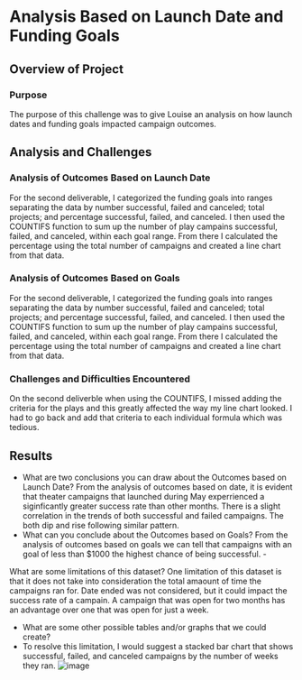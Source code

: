 # Analysis Based on Launch Date and Funding Goals

## Overview of Project

### Purpose
The purpose of this challenge was to give Louise an analysis on how launch dates and funding goals impacted campaign outcomes.

## Analysis and Challenges

### Analysis of Outcomes Based on Launch Date
For the second deliverable, I categorized the funding goals into ranges separating the data by number successful, failed and canceled; total projects; and percentage successful, failed, and canceled. I then used the COUNTIFS function to sum up the number of play campains successful, failed, and canceled, within each goal range. From there I calculated the percentage using the total number of campaigns and created a line chart from that data. 

### Analysis of Outcomes Based on Goals
For the second deliverable, I categorized the funding goals into ranges separating the data by number successful, failed and canceled; total projects; and percentage successful, failed, and canceled. I then used the COUNTIFS function to sum up the number of play campains successful, failed, and canceled, within each goal range. From there I calculated the percentage using the total number of campaigns and created a line chart from that data. 

### Challenges and Difficulties Encountered
On the second deliverble when using the COUNTIFS, I missed adding the criteria for the plays and this greatly affected the way my line chart looked. I had to go back and add that criteria to each individual formula which was tedious.
## Results

- What are two conclusions you can draw about the Outcomes based on Launch Date?
From the analysis of outcomes based on date, it is evident that theater campaigns that launched during May experrienced a siginficantly greater success rate than other months. There is a slight correlation in the trends of both successful and failed campaigns. The both dip and rise following similar pattern.
- What can you conclude about the Outcomes based on Goals?
From the analysis of outcomes based on goals we can tell that campaigns with an goal of less than $1000 the highest chance of being successful. - 

What are some limitations of this dataset?
One limitation of this dataset is that it does not take into consideration the total amaount of time the campaigns ran for. Date ended was not considered, but it could impact the success rate of a campain. A campaign that was open for two months has an advantage over one that was open for just a week. 

- What are some other possible tables and/or graphs that we could create?
- To resolve this limitation, I would suggest a stacked bar chart that shows successful, failed, and canceled campaigns by the number of weeks they ran.
![image](https://user-images.githubusercontent.com/92558792/139521944-3d341cb1-a636-40a9-8968-4bc699aa45ce.png)


